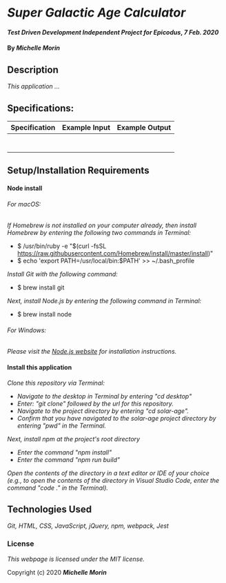 # _Super Galactic Age Calculator_

#### _Test Driven Development Independent Project for Epicodus_, _7 Feb. 2020_

#### By _**Michelle Morin**_

## Description

_This application ..._

## Specifications:

| Specification | Example Input | Example Output |
| ------------- |:-------------:| -------------------:|
|  |  |  |
|  |  |  |
|  |  |  |
|  |  |  |
|  |  |  |
|  |  |  |
|  |  |  |

## Setup/Installation Requirements

#### Node install

###### For macOS:
_If Homebrew is not installed on your computer already, then install Homebrew by entering the following two commands in Terminal:_
* $ /usr/bin/ruby -e "$(curl -fsSL https://raw.githubusercontent.com/Homebrew/install/master/install)"
* $ echo 'export PATH=/usr/local/bin:$PATH' >> ~/.bash_profile

_Install Git with the following command:_
* $ brew install git

_Next, install Node.js by entering the following command in Terminal:_
* $ brew install node

###### For Windows:
_Please visit the [Node.js website](https://nodejs.org/en/download/) for installation instructions._


#### Install this application

_Clone this repository via Terminal:_
* _Navigate to the desktop in Terminal by entering "cd desktop"_
* _Enter: "git clone" followed by the url for this repository._
* _Navigate to the project directory by entering "cd solar-age"._
* _Confirm that you have navigated to the solar-age project directory by entering "pwd" in the Terminal._

_Next, install npm at the project's root directory_
* _Enter the command "npm install"_
* _Enter the command "npm run build"_

_Open the contents of the directory in a text editor or IDE of your choice (e.g., to open the contents of the directory in Visual Studio Code, enter the command "code ." in the Terminal)._

## Technologies Used

_Git, HTML, CSS, JavaScript, jQuery, npm, webpack, Jest_

### License

*This webpage is licensed under the MIT license.*

Copyright (c) 2020 **_Michelle Morin_**